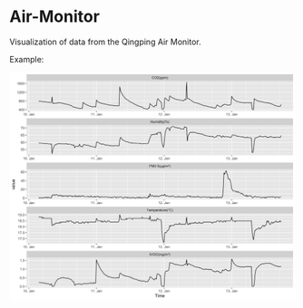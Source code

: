 # Air-Monitor

Visualization of  data from the Qingping Air Monitor.

Example:

![](fig/example-plot.png)


